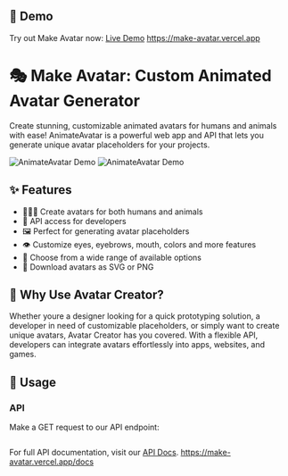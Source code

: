 ## 🚀 Demo

Try out Make Avatar now: [Live Demo](https://make-avatar.vercel.app)
https://make-avatar.vercel.app

# 🎭 Make Avatar: Custom Animated Avatar Generator

Create stunning, customizable animated avatars for humans and animals with ease! AnimateAvatar is a powerful web app and API that lets you generate unique avatar placeholders for your projects.

![AnimateAvatar Demo](https://make-avatar.vercel.app/api?name=happyjohn)
![AnimateAvatar Demo](https://make-avatar.vercel.app/api?name=happyjohn&type=human)

## ✨ Features

- 🧑‍🤝‍🧑 Create avatars for both humans and animals
- 🚀 API access for developers
- 🖼️ Perfect for generating avatar placeholders
- 👁️ Customize eyes, eyebrows, mouth, colors and more features
- 🎨 Choose from a wide range of available options
- 💾 Download avatars as SVG or PNG

## 🎉 Why Use Avatar Creator?

Whether youre a designer looking for a quick prototyping solution, a developer in need of customizable placeholders, or simply want to create unique avatars, Avatar Creator has you covered. With a flexible API, developers can integrate avatars effortlessly into apps, websites, and games.

## 🎈 Usage

### API

Make a GET request to our API endpoint:

```https://make-avatar.vercel.app/api?type=animal&eyes=sparkle-eyes&ears=pointed-cat

```

For full API documentation, visit our [API Docs](https://make-avatar.vercel.app/docs).
https://make-avatar.vercel.app/docs
